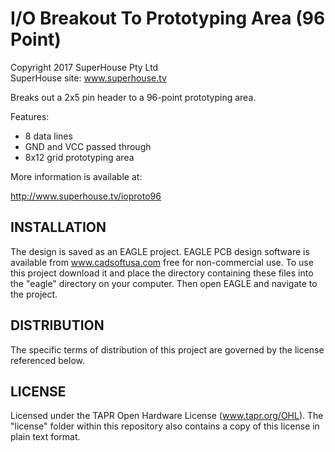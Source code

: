 I/O Breakout To Prototyping Area (96 Point)
===========================================
Copyright 2017 SuperHouse Pty Ltd  
SuperHouse site:  www.superhouse.tv  

Breaks out a 2x5 pin header to a 96-point prototyping area.

Features:

 * 8 data lines
 * GND and VCC passed through
 * 8x12 grid prototyping area

More information is available at:

  http://www.superhouse.tv/ioproto96


INSTALLATION
------------
The design is saved as an EAGLE project. EAGLE PCB design software is
available from www.cadsoftusa.com free for non-commercial use. To use
this project download it and place the directory containing these files
into the "eagle" directory on your computer. Then open EAGLE and
navigate to the project.


DISTRIBUTION
------------
The specific terms of distribution of this project are governed by the
license referenced below.


LICENSE
-------
Licensed under the TAPR Open Hardware License (www.tapr.org/OHL).
The "license" folder within this repository also contains a copy of
this license in plain text format.
